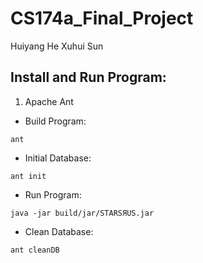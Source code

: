 # CS174a_Final_Project
Huiyang He
Xuhui Sun

## Install and Run Program:
1. Apache Ant
  * Build Program:
  ```shell
  ant
  ```
  * Initial Database:
  ```shell
  ant init
  ```
  * Run Program:
  ```shell
  java -jar build/jar/STARSЯUS.jar
  ```
  * Clean Database:
  ```shell
  ant cleanDB
  ```
